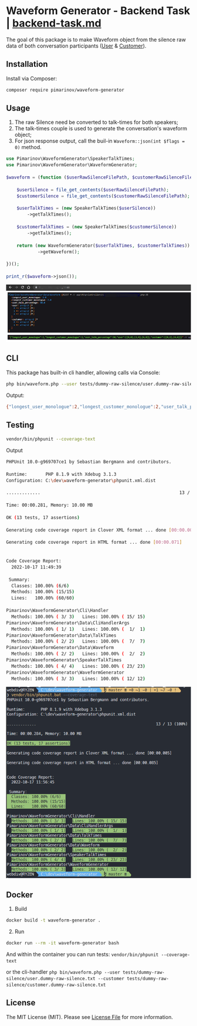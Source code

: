 
# Waveform Generator - Backend Task | [backend-task.md](backend-task.md)

The goal of this package is to make Waveform object from the silence raw data
of both conversation participants ([User](tests/example-raw-silence/user-channel.txt) & [Customer](tests/example-raw-silence/customer-channel.txt)).

## Installation

Install via Composer:

```bash
composer require pimarinov/waveform-generator
```

## Usage

1. The raw Silence need be converted to talk-times for both speakers;
2. The talk-times couple is used to generate the conversation's waveform object;
3. For json response output, call the buil-in `Waveform::json(int $flags = 0)` method.

```php
use Pimarinov\WaveformGenerator\SpeakerTalkTimes;
use Pimarinov\WaveformGenerator\WaveformGenerator;

$waveform = (function ($userRawSilenceFilePath, $customerRawSilenceFilePath): Waveform {

    $userSilence = file_get_contents($userRawSilenceFilePath);
    $customerSilence = file_get_contents($customerRawSilenceFilePath);

    $userTalkTimes = (new SpeakerTalkTimes($userSilence))
        ->getTalkTimes();

    $customerTalkTimes = (new SpeakerTalkTimes($customerSilence))
        ->getTalkTimes();

    return (new WaveformGenerator($userTalkTimes, $customerTalkTimes))
            ->getWaveform();

})();

print_r($waveform->json());

```

![Laravel](laravel-call-screenshot.png)

## CLI

This package has built-in cli handler, allowing calls via Console:

```bash
php bin/waveform.php --user tests/dummy-raw-silence/user.dummy-raw-silence.txt --customer tests/dummy-raw-silence/customer.dummy-raw-silence.txt
```

Output:

```bash
{"longest_user_monologue":2,"longest_customer_monologue":2,"user_talk_percentage":50,"user":[[0,0],[2,4],[6,8]],"customer":[[0,2],[4,6]]}
```

## Testing

```bash
vendor/bin/phpunit --coverage-text
```

Output
```bash
PHPUnit 10.0-g969707ce1 by Sebastian Bergmann and contributors.

Runtime:       PHP 8.1.9 with Xdebug 3.1.3
Configuration: C:\dev\waveform-generator\phpunit.xml.dist

.............                                                     13 / 13 (100%)

Time: 00:00.281, Memory: 10.00 MB

OK (13 tests, 17 assertions)

Generating code coverage report in Clover XML format ... done [00:00.005]

Generating code coverage report in HTML format ... done [00:00.071]


Code Coverage Report:
  2022-10-17 11:49:39

 Summary:
  Classes: 100.00% (6/6)
  Methods: 100.00% (15/15)
  Lines:   100.00% (60/60)

Pimarinov\WaveformGenerator\Cli\Handler
  Methods: 100.00% ( 3/ 3)   Lines: 100.00% ( 15/ 15)
Pimarinov\WaveformGenerator\Data\CliHandlerArgs
  Methods: 100.00% ( 1/ 1)   Lines: 100.00% (  1/  1)
Pimarinov\WaveformGenerator\Data\TalkTimes
  Methods: 100.00% ( 2/ 2)   Lines: 100.00% (  7/  7)
Pimarinov\WaveformGenerator\Data\Waveform
  Methods: 100.00% ( 2/ 2)   Lines: 100.00% (  2/  2)
Pimarinov\WaveformGenerator\SpeakerTalkTimes
  Methods: 100.00% ( 4/ 4)   Lines: 100.00% ( 23/ 23)
Pimarinov\WaveformGenerator\WaveformGenerator
  Methods: 100.00% ( 3/ 3)   Lines: 100.00% ( 12/ 12)

```

![test-output](phpunit-test-output.png)

## Docker

1. Build

```bash
docker build -t waveform-generator .

```

2. Run

```bash
docker run --rm -it waveform-generator bash

```

And within the container you can run tests: `vendor/bin/phpunit --coverage-text`

or the cli-handler `php bin/waveform.php --user tests/dummy-raw-silence/user.dummy-raw-silence.txt --customer tests/dummy-raw-silence/customer.dummy-raw-silence.txt`

## License

The MIT License (MIT). Please see [License File](LICENSE.md) for more information.
